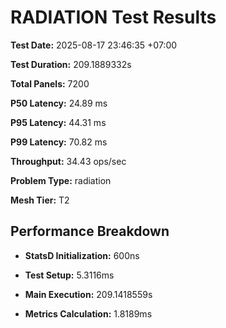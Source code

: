 # RADIATION Test Results

**Test Date:** 2025-08-17 23:46:35 +07:00

**Test Duration:** 209.1889332s

**Total Panels:** 7200

**P50 Latency:** 24.89 ms

**P95 Latency:** 44.31 ms

**P99 Latency:** 70.82 ms

**Throughput:** 34.43 ops/sec

**Problem Type:** radiation

**Mesh Tier:** T2


## Performance Breakdown

- **StatsD Initialization:** 600ns

- **Test Setup:** 5.3116ms

- **Main Execution:** 209.1418559s

- **Metrics Calculation:** 1.8189ms

